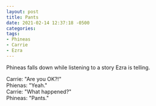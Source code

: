 ```yaml
---
layout: post
title: Pants
date: 2021-02-14 12:37:18 -0500
categories:
tags:
- Phineas
- Carrie
- Ezra
---
```


Phineas falls down while listening to a story Ezra is telling.

Carrie: "Are you OK?!"<br/>
Phienas: "Yeah."<br/>
Carrie: "What happened?"<br/>
Phineas: "Pants."

